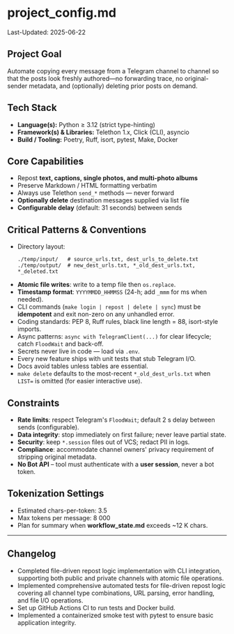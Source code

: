 # project_config.md

Last-Updated: 2025-06-22

## Project Goal

Automate copying every message from a Telegram channel to channel so that the posts look freshly authored—no forwarding trace, no original-sender metadata, and (optionally) deleting prior posts on demand.

## Tech Stack

- **Language(s):** Python ≥ 3.12 (strict type-hinting)
- **Framework(s) & Libraries:** Telethon 1.x, Click (CLI), asyncio
- **Build / Tooling:** Poetry, Ruff, isort, pytest, Make, Docker

## Core Capabilities

- Repost **text, captions, single photos, and multi-photo albums**
- Preserve Markdown / HTML formatting verbatim
- Always use Telethon `send_*` methods — never forward
- **Optionally delete** destination messages supplied via list file
- **Configurable delay** (default: 31 seconds) between sends

## Critical Patterns & Conventions
- Directory layout:
  ```
  ./temp/input/   # source_urls.txt, dest_urls_to_delete.txt
  ./temp/output/  # new_dest_urls.txt, *_old_dest_urls.txt, *_deleted.txt
  ```
- **Atomic file writes**: write to a temp file then `os.replace`.
- **Timestamp format**: `YYYYMMDD_HHMMSS` (24-h; add `_mmm` for ms when needed).
- CLI commands (`make login | repost | delete | sync`) must be **idempotent** and exit non-zero on any unhandled error.
- Coding standards: PEP 8, Ruff rules, black line length = 88, isort-style imports.
- Async patterns: `async with TelegramClient(...)` for clear lifecycle; catch `FloodWait` and back-off.
- Secrets never live in code — load via  `.env`.
- Every new feature ships with unit tests that stub Telegram I/O.
- Docs avoid tables unless tables are essential.
- `make delete` defaults to the most-recent `*_old_dest_urls.txt` when `LIST=` is omitted (for easier interactive use).

## Constraints

- **Rate limits**: respect Telegram's `FloodWait`; default 2 s delay between sends (configurable).
- **Data integrity**: stop immediately on first failure; never leave partial state.
- **Security**: keep `*.session` files out of VCS; redact PII in logs.
- **Compliance**: accommodate channel owners' privacy requirement of stripping original metadata.
- **No Bot API** – tool must authenticate with a **user session**, never a bot token.

## Tokenization Settings

- Estimated chars-per-token: 3.5
- Max tokens per message: 8 000
- Plan for summary when **workflow_state.md** exceeds ~12 K chars.

---

## Changelog
- Completed file-driven repost logic implementation with CLI integration, supporting both public and private channels with atomic file operations.
- Implemented comprehensive automated tests for file-driven repost logic covering all channel type combinations, URL parsing, error handling, and file I/O operations.
- Set up GitHub Actions CI to run tests and Docker build.
- Implemented a containerized smoke test with pytest to ensure basic application integrity.
<!-- The agent prepends the latest summary here as a new list item after each VALIDATE phase -->
